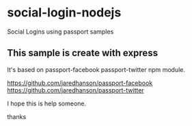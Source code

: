 # social-login-nodejs
Social Logins using passport samples

## This sample is create with express

It's based on passport-facebook passport-twitter npm module.

https://github.com/jaredhanson/passport-facebook
https://github.com/jaredhanson/passport-twitter

I hope this is help someone.


thanks
